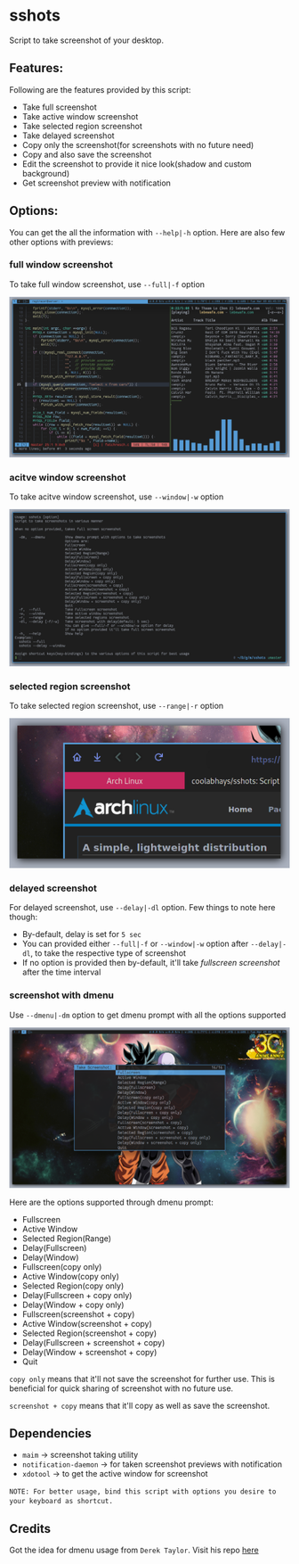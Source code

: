 # sshots

Script to take screenshot of your desktop.

## Features:

Following are the features provided by this script:

* Take full screenshot
* Take active window screenshot
* Take selected region screenshot
* Take delayed screenshot
* Copy only the screenshot(for screenshots with no future need)
* Copy and also save the screenshot
* Edit the screenshot to provide it nice look(shadow and custom background)
* Get screenshot preview with notification

## Options:

You can get the all the information with `--help|-h` option. Here are also few other options with previews:

### full window screenshot

To take full window screenshot, use `--full|-f` option

![full_window_sshot](./sshots_repo/fullscreen_sshot.png)

### acitve window screenshot

To take acitve window screenshot, use `--window|-w` option

![active_window_sshot](./sshots_repo/active_window_sshot.png)

### selected region screenshot

To take selected region screenshot, use `--range|-r` option

![selected_region_screenshot](./sshots_repo/selected_region_ssshot.png)

### delayed screenshot

For delayed screenshot, use `--delay|-dl` option. Few things to note here though:

* By-default, delay is set for `5 sec`
* You can provided either `--full|-f` or `--window|-w` option after `--delay|-dl`, to take the respective type of screenshot
* If no option is provided then by-default, it'll take _fullscreen screenshot_ after the time interval

### screenshot with dmenu

Use `--dmenu|-dm` option to get dmenu prompt with all the options supported

![dmenu_sshot](./sshots_repo/dmenu_option_sshot.png)

Here are the options supported through dmenu prompt:

* Fullscreen
* Active Window
* Selected Region(Range)
* Delay(Fullscreen)
* Delay(Window)
* Fullscreen(copy only)
* Active Window(copy only)
* Selected Region(copy only)
* Delay(Fullscreen + copy only)
* Delay(Window + copy only)
* Fullscreen(screenshot + copy)
* Active Window(screenshot + copy)
* Selected Region(screenshot + copy)
* Delay(Fullscreen + screenshot + copy)
* Delay(Window + screenshot + copy)
* Quit

`copy only` means that it'll not save the screenshot for further use. This is beneficial for quick sharing of screenshot with no future use.

`screenshot + copy` means that it'll copy as well as save the screenshot.

## Dependencies

* `maim` -> screenshot taking utility
* `notification-daemon` -> for taken screenshot previews with notification
* `xdotool` -> to get the active window for screenshot

`NOTE: For better usage, bind this script with options you desire to your keyboard as shortcut.`

## Credits

Got the idea for dmenu usage from `Derek Taylor`. Visit his repo [here](https://gitlab.com/dwt1)
